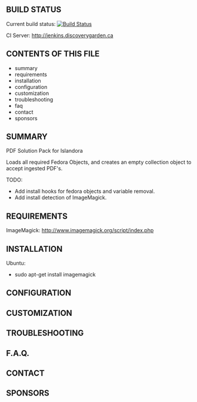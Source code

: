 BUILD STATUS
------------
Current build status:
[![Build Status](https://travis-ci.org/Islandora/islandora_solution_pack_pdf.png?branch=7.x)](https://travis-ci.org/Islandora/islandora_solution_pack_pdf)

CI Server:
http://jenkins.discoverygarden.ca

CONTENTS OF THIS FILE
---------------------

 * summary
 * requirements
 * installation
 * configuration
 * customization
 * troubleshooting
 * faq
 * contact
 * sponsors


SUMMARY
-------

PDF Solution Pack for Islandora

Loads all required Fedora Objects, and creates an empty collection object to accept ingested PDF's.

TODO:
 * Add install hooks for fedora objects and variable removal.
 * Add install detection of ImageMagick.

REQUIREMENTS
------------

ImageMagick: http://www.imagemagick.org/script/index.php

INSTALLATION
------------

Ubuntu:
 * sudo apt-get install imagemagick


CONFIGURATION
-------------


CUSTOMIZATION
-------------


TROUBLESHOOTING
---------------


F.A.Q.
------


CONTACT
-------


SPONSORS
--------